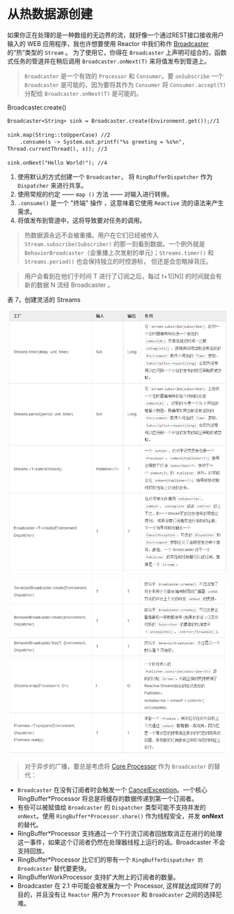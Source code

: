 # 从热数据源创建

如果你正在处理的是一种数组的无边界的流，就好像一个通过REST接口接收用户输入的 WEB 应用程序，我也许想要使用 Reactor 中我们称作 [Broadcaster](http://projectreactor.io/docs/api/index.html?reactor/rx/stream/Broadcaster.html) 的“热”类型的 `Stream` 。
为了使用它，你得在 `Broadcaster` 上声明可组合的，函数式任务的管道并在稍后调用 `Broadcaster.onNext(T)` 来将值发布到管道上。

>`Broadcaster` 是一个有效的 `Processor` 和 `Consumer`。要 `onSubscribe` 一个 `Broadcaster` 是可能的，因为要将其作为 `Consumer` 将 `Consumer.accept(T)` 分配给 `Broadcaster.onNext(T)` 是可能的。

Broadcaster.create()

```
Broadcaster<String> sink = Broadcaster.create(Environment.get());//1 

sink.map(String::toUpperCase) //2
    .consume(s -> System.out.printf("%s greeting = %s%n", Thread.currentThread(), s)); //3

sink.onNext("Hello World!"); //4
```

1. 使用默认的方式创建一个 `Broadcaster`， 将 `RingBufferDispatcher` 作为 `Dispatcher` 来进行共享。
2. 使用常规的约定 —— `map ()` 方法 —— 对输入进行转换。
3. `.consume()` 是一个 "终端" 操作 ，这意味着它使用 `Reactive` 流的语法来产生需求。
4. 将值发布到管道中，这将导致要对任务的调用。

>热数据源永远不会被重播。用户在它们已经被传入 `Stream.subscribe(Subscriber)` 的那一刻看到数据。一个例外就是 `BehaviorBroadcaster`（会重播上次发射的单元)；`Streams.timer()` 和 `Streams.period()` 也会保持独立的时控游标， 但还是会忽略掉背压。  
  
>用户会看到在他们于时间 T 进行了订阅之后，每过 t+1[[N]] 的时间就会有新的数据 N 流经 Broadcaster 。

表 7，创建灵活的 Streams

![](images/18.png)

![](images/19.png)

>对于异步的广播，要总是考虑将 [Core Processor](http://projectreactor.mydoc.io/?v=10626&t=44484)  作为 `Broadcaster` 的替代：

- `Broadcaster` 在没有订阅者时会触发一个 [CancelException](http://projectreactor.io/docs/api/reactor/core/processor/CancelException.html)。一个核心 RingBuffer*Processor 将总是将缓存的数据传递到第一个订阅者。
- 有些可以被赋值给 `Broadcaster` 的 `Dispatcher` 类型可能不支持并发的 `onNext`。使用 `RingBuffer*Processor.share()` 作为线程安全，并发 **onNext** 的替代。
- RingBuffer*Processor 支持通过一个下行流订阅者回放取消正在进行的处理这一事件，如果这个订阅者仍然在处理器线程上运行的话。Broadcaster 不会支持回放。
- RingBuffer*Processor 比它们的带有一个 `RingBufferDispatcher 的 Broadcaster` 替代要更快。
- RingBufferWorkProcessor 支持扩大附上的订阅者的数量。
- Broadcaster 在 2.1 中可能会被发展为一个 Processor, 这样就达成同样了的目的，并且没有让 `Reactor` 用户为 `Processor` 和 `Broadcaster` 之间的选择犯难。